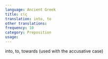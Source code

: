 ```yaml
---
language: Ancient Greek
title: εἰς
translation: into, to
other translations:
frequency: 10
category: Preposition
usage: 
---
```

into, to, towards (used with the accusative case)
